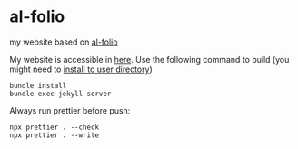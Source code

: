 # al-folio

my website based on [al-folio](https://github.com/alshedivat/al-folio)

My website is accessible in [here](https://cnut1648.github.io/).
Use the following command to build (you might need to [install to user directory](https://stackoverflow.com/questions/17959435/bundle-install-failed-due-to-permission-denied))

```shell
bundle install
bundle exec jekyll server
```

Always run prettier before push:
```shell
npx prettier . --check
npx prettier . --write
```